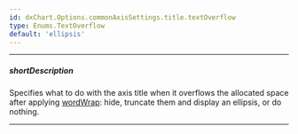 ```yaml
---
id: dxChart.Options.commonAxisSettings.title.textOverflow
type: Enums.TextOverflow
default: 'ellipsis'
---
```

---
##### shortDescription
Specifies what to do with the axis title when it overflows the allocated space after applying [wordWrap](/api-reference/10%20UI%20Components/dxChart/1%20Configuration/commonAxisSettings/title/wordWrap.md '/Documentation/ApiReference/UI_Components/dxChart/Configuration/commonAxisSettings/title/#wordWrap'): hide, truncate them and display an ellipsis, or do nothing.

---

